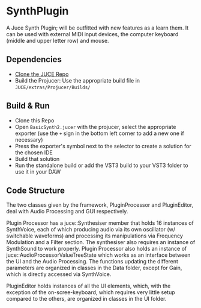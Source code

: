 # SynthPlugin
A Juce Synth Plugin; will be outfitted with new features as a learn them.
It can be used with external MIDI input devices, the computer keyboard (middle and upper letter row) and mouse.

## Dependencies
* [Clone the JUCE Repo](https://github.com/juce-framework/JUCE)
* Build the Projucer: Use the appropriate build file in `JUCE/extras/Projucer/Builds/`

## Build & Run
* Clone this Repo
* Open `BasicSynth2.jucer` with the projucer, select the appropriate exporter (use the `+` sign in the bottom left corner to add a new one if necessary)
* Press the exporter's symbol next to the selector to create a solution for the chosen IDE
* Build that solution
* Run the standalone build or add the VST3 build to your VST3 folder to use it in your DAW

## Code Structure
The two classes given by the framework, PluginProcessor and PluginEditor, deal with Audio Processing and GUI respectively. 

Plugin Processor has a juce::Synthesiser member that holds 16 instances of SynthVoice, each of which producing audio via its own oscillator (w/ switchable waveforms) and processing its manipulations via Frequency Modulation and a Filter section. The synthesiser also requires an instance of SynthSound to work properly.
Plugin Processor also holds an instance of juce::AudioProcessorValueTreeState which works as an interface between the UI and the Audio Processing. The functions updating the different parameters are organized in classes in the Data folder, except for Gain, which is directly accessed via SynthVoice.

PluginEditor holds instances of all the UI elements, which, with the exception of the on-scree-keyboard, which requires very little setup compared to the others, are organized in classes in the UI folder.
